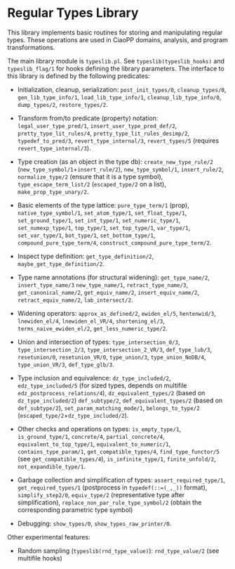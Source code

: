 # Regular Types Library

This library implements basic routines for storing and manipulating
regular types. These operations are used in CiaoPP domains, analysis,
and program transformations.

The main library module is `typeslib.pl`. See
`typeslib(typeslib_hooks)` and `typeslib_flag/1` for hooks defining
the library parameters. The interface to this library is defined by
the following predicates:

 - Initialization, cleanup, serialization: `post_init_types/0`,
   `cleanup_types/0`, `gen_lib_type_info/1`, `load_lib_type_info/1`,
   `cleanup_lib_type_info/0`, `dump_types/2`, `restore_types/2`.

 - Transform from/to predicate (property) notation:
   `legal_user_type_pred/1`, `insert_user_type_pred_def/2`,
   `pretty_type_lit_rules/4`, `pretty_type_lit_rules_desimp/2`,
   `typedef_to_pred/3`, `revert_type_internal/3`, `revert_types/5`
   (requires `revert_type_internal/3`).

 - Type creation (as an object in the type db):
   `create_new_type_rule/2` (`new_type_symbol/1`+`insert_rule/2`),
   `new_type_symbol/1`, `insert_rule/2`, `normalize_type/2` (ensure
   that it is a type symbol), `type_escape_term_list/2`
   (`escaped_type/2` on a list), `make_prop_type_unary/2`.
  
 - Basic elements of the type lattice: `pure_type_term/1` (prop),
   `native_type_symbol/1`, `set_atom_type/1`, `set_float_type/1`,
   `set_ground_type/1`, `set_int_type/1`, `set_numeric_type/1`,
   `set_numexp_type/1`, `top_type/1`, `set_top_type/1`, `var_type/1`,
   `set_var_type/1`, `bot_type/1`, `set_bottom_type/1`,
   `compound_pure_type_term/4`, `construct_compound_pure_type_term/2`.

 - Inspect type definition: `get_type_definition/2`,
   `maybe_get_type_definition/2`.

 - Type name annotations (for structural widening): `get_type_name/2`,
   `insert_type_name/3` `new_type_name/1`, `retract_type_name/3`,
   `get_canonical_name/2`, `get_equiv_name/2`, `insert_equiv_name/2`,
   `retract_equiv_name/2`, `lab_intersect/2`.

 - Widening operators: `approx_as_defined/2`, `ewiden_el/5`,
   `hentenwid/3`, `lnewiden_el/4`, `lnewiden_el_VR/4`,
   `shortening_el/3`, `terms_naive_ewiden_el/2`,
   `get_less_numeric_type/2`.

 - Union and intersection of types: `type_intersection_0/3`,
   `type_intersection_2/3`, `type_intersection_2_VR/3`,
   `def_type_lub/3`, `resetunion/0`, `resetunion_VR/0`,
   `type_union/3`, `type_union_NoDB/4`, `type_union_VR/3`,
   `def_type_glb/3`.

 - Type inclusion and equivalence: `dz_type_included/2`,
   `edz_type_included/5` (for sized types, depends on multifile
   `edz_postprocess_relations/4`), `dz_equivalent_types/2` (based on
   `dz_type_included/2`) `def_subtype/2`, `def_equivalent_types/2`
   (based on `def_subtype/2`), `set_param_matching_mode/1`,
   `belongs_to_type/2` (`escaped_type/2`+`dz_type_included/2`).

 - Other checks and operations on types: `is_empty_type/1`,
   `is_ground_type/1`, `concrete/4`, `partial_concrete/4`,
   `equivalent_to_top_type/1`, `equivalent_to_numeric/1`,
   `contains_type_param/1`, `get_compatible_types/4`,
   `find_type_functor/5` (see `get_compatible_types/4`),
   `is_infinite_type/1`, `finite_unfold/2`, `not_expandible_type/1`.

 - Garbage collection and simplification of types:
   `assert_required_type/1`, `get_required_types/1` (postprocess in
   `typedef(::=(_,_))` format), `simplify_step2/0`, `equiv_type/2`
   (representative type after simplification),
   `replace_non_par_rule_type_symbol/2` (obtain the corresponding
   parametric type symbol)

 - Debugging: `show_types/0`, `show_types_raw_printer/0`.

Other experimental features:

 - Random sampling (`typeslib(rnd_type_value)`): `rnd_type_value/2`
   (see multifile hooks)

